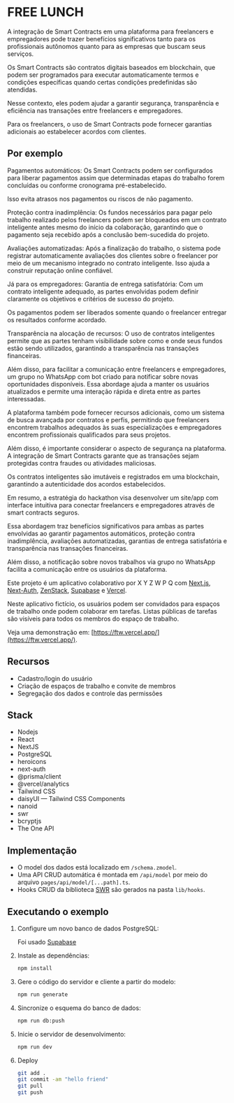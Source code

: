 # FREE LUNCH

A integração de Smart Contracts em uma plataforma para freelancers e empregadores pode trazer benefícios significativos tanto para os profissionais autônomos quanto para as empresas que buscam seus serviços.

Os Smart Contracts são contratos digitais baseados em blockchain, que podem ser programados para executar automaticamente termos e condições específicas quando certas condições predefinidas são atendidas.

Nesse contexto, eles podem ajudar a garantir segurança, transparência e eficiência nas transações entre freelancers e empregadores.

Para os freelancers, o uso de Smart Contracts pode fornecer garantias adicionais ao estabelecer acordos com clientes.

## Por exemplo

Pagamentos automáticos: Os Smart Contracts podem ser configurados para liberar pagamentos assim que determinadas etapas do trabalho forem concluídas ou conforme cronograma pré-estabelecido.

Isso evita atrasos nos pagamentos ou riscos de não pagamento.

Proteção contra inadimplência: Os fundos necessários para pagar pelo trabalho realizado pelos freelancers podem ser bloqueados em um contrato inteligente antes mesmo do início da colaboração, garantindo que o pagamento seja recebido após a conclusão bem-sucedida do projeto.

Avaliações automatizadas: Após a finalização do trabalho, o sistema pode registrar automaticamente avaliações dos clientes sobre o freelancer por meio de um mecanismo integrado no contrato inteligente. Isso ajuda a construir reputação online confiável.

Já para os empregadores:
Garantia de entrega satisfatória: Com um contrato inteligente adequado, as partes envolvidas podem definir claramente os objetivos e critérios de sucesso do projeto.

Os pagamentos podem ser liberados somente quando o freelancer entregar os resultados conforme acordado.

Transparência na alocação de recursos: O uso de contratos inteligentes permite que as partes tenham visibilidade sobre como e onde seus fundos estão sendo utilizados, garantindo a transparência nas transações financeiras.

Além disso, para facilitar a comunicação entre freelancers e empregadores, um grupo no WhatsApp com bot criado para notificar sobre novas oportunidades disponíveis. Essa abordage ajuda a manter os usuários atualizados e permite uma interação rápida e direta entre as partes interessadas.

A plataforma também pode fornecer recursos adicionais, como um sistema de busca avançada por contratos e perfis, permitindo que freelancers encontrem trabalhos adequados às suas especializações e empregadores encontrem profissionais qualificados para seus projetos.

Além disso, é importante considerar o aspecto de segurança na plataforma. A integração de Smart Contracts garante que as transações sejam protegidas contra fraudes ou atividades maliciosas.

Os contratos inteligentes são imutáveis ​​e registrados em uma blockchain, garantindo a autenticidade dos acordos estabelecidos.

Em resumo, a estratégia do hackathon visa desenvolver um site/app com interface intuitiva para conectar freelancers e empregadores através de smart contracts seguros.

Essa abordagem traz benefícios significativos para ambas as partes envolvidas ao garantir pagamentos automáticos, proteção contra inadimplência, avaliações automatizadas, garantias de entrega satisfatória e transparência nas transações financeiras.

Além disso, a notificação sobre novos trabalhos via grupo no WhatsApp facilita a comunicação entre os usuários da plataforma.

Este projeto é um aplicativo colaborativo por X Y Z W P Q com [Next.js](https://nextjs.org), [Next-Auth](nextauth.org), [ZenStack](https://zenstack.dev), [Supabase](https://supabase.com) e [Vercel](vercel.com).

Neste aplicativo fictício, os usuários podem ser convidados para espaços de trabalho onde podem colaborar em tarefas. Listas públicas de tarefas são visíveis para todos os membros do espaço de trabalho.

Veja uma demonstração em: [https://ftw.vercel.app/](https://ftw.vercel.app/).

## Recursos

- Cadastro/login do usuário
- Criação de espaços de trabalho e convite de membros
- Segregação dos dados e controle das permissões

## Stack

- Nodejs
- React
- NextJS
- PostgreSQL
- heroicons
- next-auth
- @prisma/client
- @vercel/analytics
- Tailwind CSS
- daisyUI — Tailwind CSS Components
- nanoid
- swr
- bcryptjs
- The One API

## Implementação

- O model dos dados está localizado em `/schema.zmodel`.
- Uma API CRUD automática é montada em `/api/model` por meio do arquivo `pages/api/model/[...path].ts`.
- Hooks CRUD da biblioteca [SWR](https://swr.vercel.app/) são gerados na pasta `lib/hooks`.

## Executando o exemplo

1. Configure um novo banco de dados PostgreSQL:

    Foi usado [Supabase](https://supabase.com)

2. Instale as dependências:

    ```bash
    npm install
    ```

3. Gere o código do servidor e cliente a partir do modelo:

    ```bash
    npm run generate
    ```

4. Sincronize o esquema do banco de dados:

     ```bash
     npm run db:push
     ```

5. Inicie o servidor de desenvolvimento:

    ```bash
    npm run dev
    ```

6. Deploy

    ```bash
    git add .
    git commit -am "hello friend"
    git pull
    git push
    ```
